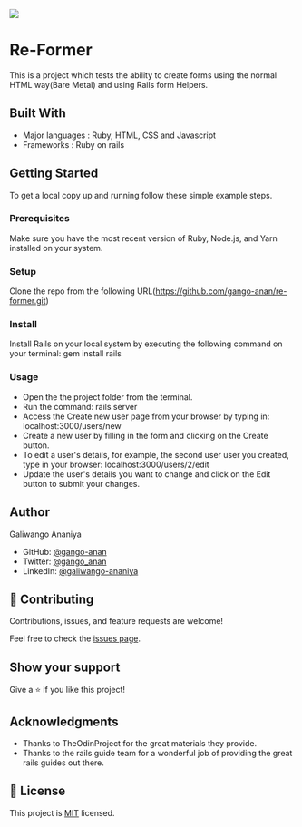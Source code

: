 ![](https://img.shields.io/badge/Microverse-blueviolet)

# Re-Former

This is a project which tests the ability to create forms using the normal HTML way(Bare Metal) and using Rails form Helpers.

## Built With

- Major languages : Ruby, HTML, CSS and Javascript
- Frameworks : Ruby on rails

## Getting Started

To get a local copy up and running follow these simple example steps.

### Prerequisites
Make sure you have the most recent version of Ruby, Node.js, and Yarn installed on your system.

### Setup
Clone the repo from the following URL(https://github.com/gango-anan/re-former.git)
### Install
Install Rails on your local system by executing the following command on your terminal:
gem install rails
### Usage
- Open the the project folder from the terminal.
- Run the command: rails server
- Access the Create new user page from your browser by typing in: localhost:3000/users/new
- Create a new user by filling in the form and clicking on the Create button.
- To edit a user's details, for example, the second user user you created, type in your browser: localhost:3000/users/2/edit
- Update the user's details you want to change and click on the Edit button to submit your changes.

## Author

Galiwango Ananiya

- GitHub: [@gango-anan](https://github.com/gango-anan) 
- Twitter: [@gango_anan](https://twitter.com/gango_anan) 
- LinkedIn: [@galiwango-ananiya](https://www.linkedin.com/in/galiwango-ananiya-0800821b4/) 

## 🤝 Contributing

Contributions, issues, and feature requests are welcome!

Feel free to check the [issues page](https://github.com/gango-anan/re-former/issues).

## Show your support

Give a ⭐️ if you like this project!

## Acknowledgments

- Thanks to TheOdinProject for the great materials they provide.
- Thanks to the rails guide team for a wonderful job of providing the great rails guides out there.

## 📝 License

This project is [MIT](https://github.com/gango-anan/re-former/blob/form-feature/LICENSE) licensed.

